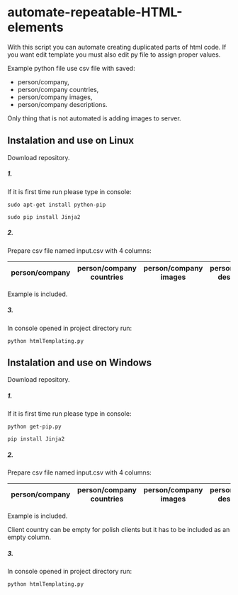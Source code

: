 automate-repeatable-HTML-elements
============

With this script you can automate creating duplicated parts of html code.
If you want edit template you must also edit py file to assign proper values.

Example python file use csv file with saved:
- person/company,
- person/company countries,
- person/company images,
- person/company descriptions.

Only thing that is not automated is adding images to server.

## Instalation and use on Linux

Download repository.

##### 1.

If it is first time run please type in console:

```
sudo apt-get install python-pip

sudo pip install Jinja2
```
##### 2.

Prepare csv file named input.csv with 4 columns:

| person/company | person/company countries | person/company images  | person/company descriptions |
| ------- | --- | --- | --- |

Example is included.


##### 3.

In console opened in project directory run:

```
python htmlTemplating.py
```

## Instalation and use on Windows

Download repository.

##### 1.

If it is first time run please type in console:

```
python get-pip.py

pip install Jinja2
```

##### 2.

Prepare csv file named input.csv with 4 columns:

| person/company | person/company countries | person/company images  | person/company descriptions |
| ------- | --- | --- | --- |

Example is included.

Client country can be empty for polish clients but it has to be included as an empty column.


##### 3.

In console opened in project directory run:

```
python htmlTemplating.py
```

